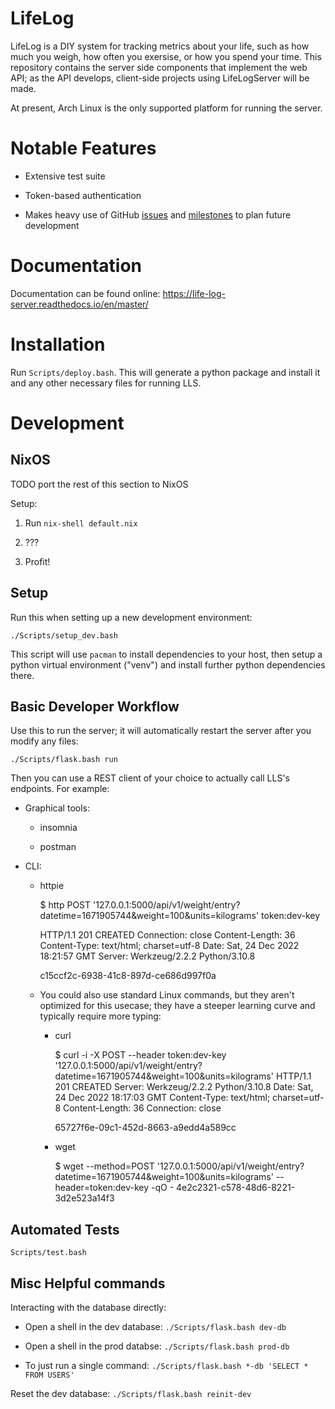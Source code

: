 # LifeLog

LifeLog is a DIY system for tracking metrics about your life, such as how much
you weigh, how often you exersise, or how you spend your time. This repository
contains the server side components that implement the web API; as the API
develops, client-side projects using LifeLogServer will be made.

At present, Arch Linux is the only supported platform for running the server.

# Notable Features

* Extensive test suite

* Token-based authentication

* Makes heavy use of GitHub
  [issues](https://github.com/Ivan-Johnson/LifeLogServer/issues) and
  [milestones](https://github.com/Ivan-Johnson/LifeLogServer/milestones) to plan
  future development

# Documentation

Documentation can be found online:
https://life-log-server.readthedocs.io/en/master/

# Installation

Run `Scripts/deploy.bash`. This will generate a python package and install it
and any other necessary files for running LLS.

# Development

## NixOS

TODO port the rest of this section to NixOS

Setup:

1. Run `nix-shell default.nix`

2. ???

3. Profit!

## Setup

Run this when setting up a new development environment:

    ./Scripts/setup_dev.bash

This script will use `pacman` to install dependencies to your host, then setup a
python virtual environment ("venv") and install further python dependencies
there.

## Basic Developer Workflow

Use this to run the server; it will automatically restart the server after you modify any files:

    ./Scripts/flask.bash run

Then you can use a REST client of your choice to actually call LLS's endpoints. For example:

* Graphical tools:

    * insomnia

    * postman

* CLI:

    * httpie

        $ http POST '127.0.0.1:5000/api/v1/weight/entry?datetime=1671905744&weight=100&units=kilograms' token:dev-key

        HTTP/1.1 201 CREATED
        Connection: close
        Content-Length: 36
        Content-Type: text/html; charset=utf-8
        Date: Sat, 24 Dec 2022 18:21:57 GMT
        Server: Werkzeug/2.2.2 Python/3.10.8

        c15ccf2c-6938-41c8-897d-ce686d997f0a

    * You could also use standard Linux commands, but they aren't optimized for
      this usecase; they have a steeper learning curve and typically require
      more typing:

        * curl

            $ curl -i -X POST --header token:dev-key '127.0.0.1:5000/api/v1/weight/entry?datetime=1671905744&weight=100&units=kilograms'
            HTTP/1.1 201 CREATED
            Server: Werkzeug/2.2.2 Python/3.10.8
            Date: Sat, 24 Dec 2022 18:17:03 GMT
            Content-Type: text/html; charset=utf-8
            Content-Length: 36
            Connection: close

            65727f6e-09c1-452d-8663-a9edd4a589cc


        * wget

            $ wget --method=POST '127.0.0.1:5000/api/v1/weight/entry?datetime=1671905744&weight=100&units=kilograms' --header=token:dev-key -qO -
            4e2c2321-c578-48d6-8221-3d2e523a14f3

## Automated Tests

    Scripts/test.bash

## Misc Helpful commands

Interacting with the database directly:

* Open a shell in the dev database: `./Scripts/flask.bash dev-db`

* Open a shell in the prod databse: `./Scripts/flask.bash prod-db`

* To just run a single command: `./Scripts/flask.bash *-db 'SELECT * FROM USERS'`

Reset the dev database: `./Scripts/flask.bash reinit-dev`
